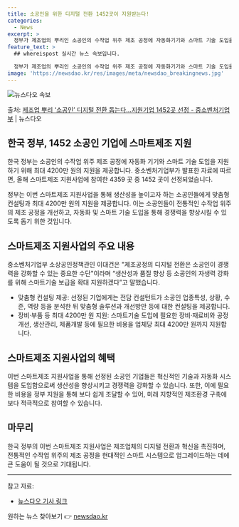```yaml
---
title: 소공인을 위한 디지털 전환 1452곳이 지원받는다!
categories:
  - News
excerpt: >
  정부가 제조업의 뿌리인 소공인의 수작업 위주 제조 공정에 자동화기기와 스마트 기술 도입을 제공해 디지털 전환…
feature_text: >
  ## whereispost 실시간 뉴스 속보입니다.

  정부가 제조업의 뿌리인 소공인의 수작업 위주 제조 공정에 자동화기기와 스마트 기술 도입을 제공해 디지털 전환…
image: 'https://newsdao.kr/res/images/meta/newsdao_breakingnews.jpg'
---
```


![뉴스다오 속보](https://newsdao.kr/res/images/meta/newsdao_breakingnews.jpg)

<p>출처: <a href="https://newsdao.kr/3731" rel="dofollow">제조업 뿌리 ‘소공인’ 디지털 전환 돕는다…지원기업 1452곳 선정 - 중소벤처기업부</a> | 뉴스다오</p>

<h2 data-ke-size="size26">한국 정부, 1452 소공인 기업에 스마트제조 지원</h2>
 
한국 정부는 소공인의 수작업 위주 제조 공정에 자동화 기기와 스마트 기술 도입을 지원하기 위해 최대 4200만 원의 지원을 제공합니다. 중소벤처기업부가 발표한 자료에 따르면, 올해 스마트제조 지원사업에 참여한 4359 곳 중 1452 곳이 선정되었습니다.

<p data-ke-size="size16">정부는 이번 스마트제조 지원사업을 통해 생산성을 높이고자 하는 소공인들에게 맞춤형 컨설팅과 최대 4200만 원의 지원을 제공합니다. 이는 소공인들이 전통적인 수작업 위주의 제조 공정을 개선하고, 자동화 및 스마트 기술 도입을 통해 경쟁력을 향상시킬 수 있도록 돕기 위한 것입니다.</p>

<h2 data-ke-size="size24">스마트제조 지원사업의 주요 내용</h2>
 
중소벤처기업부 소상공인정책관인 이대건은 "제조공정의 디지털 전환은 소공인이 경쟁력을 강화할 수 있는 중요한 수단"이라며 “생산성과 품질 향상 등 소공인의 자생력 강화를 위해 스마트기술 보급을 확대 지원하겠다”고 말했습니다.

<ul>
  <li>맞춤형 컨설팅 제공: 선정된 기업에게는 전담 컨설턴트가 소공인 업종특성, 상황, 수준, 역량 등을 분석한 뒤 맞춤형 솔루션과 개선방안 등에 대한 컨설팅을 제공합니다.</li>
  <li>장비·부품 등 최대 4200만 원 지원: 스마트기술 도입에 필요한 장비·재료비와 공정개선, 생산관리, 제품개발 등에 필요한 비용을 업체당 최대 4200만 원까지 지원합니다.</li>
</ul>

<h2 data-ke-size="size24">스마트제조 지원사업의 혜택</h2>

<p data-ke-size="size16">이번 스마트제조 지원사업을 통해 선정된 소공인 기업들은 혁신적인 기술과 자동화 시스템을 도입함으로써 생산성을 향상시키고 경쟁력을 강화할 수 있습니다. 또한, 이에 필요한 비용을 정부 지원을 통해 보다 쉽게 조달할 수 있어, 미래 지향적인 제조환경 구축에 보다 적극적으로 참여할 수 있습니다.</p>

<h2 data-ke-size="size24">마무리</h2>

<p data-ke-size="size16">한국 정부의 이번 스마트제조 지원사업은 제조업체의 디지털 전환과 혁신을 촉진하며, 전통적인 수작업 위주의 제조 공정을 현대적인 스마트 시스템으로 업그레이드하는 데에 큰 도움이 될 것으로 기대됩니다.</p>

<hr>

참고 자료:<br>
- <a href="https://newsdao.kr/3731">뉴스다오 기사 링크</a> 

원하는 뉴스 찾아보기 👉 <a href="https://newsdao.kr" rel="dofollow">newsdao.kr</a>


